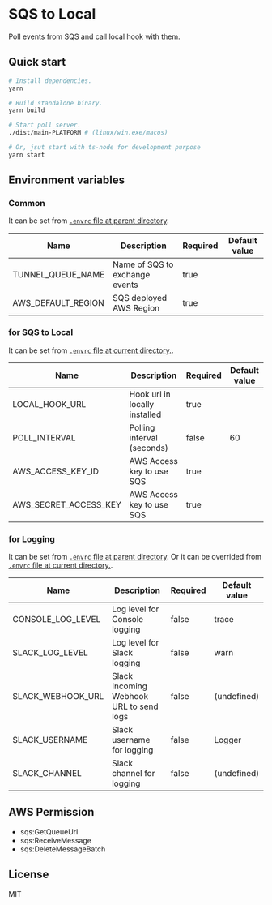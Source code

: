 # SQS to Local

Poll events from SQS and call local hook with them.

## Quick start

```bash
# Install dependencies.
yarn

# Build standalone binary.
yarn build

# Start poll server.
./dist/main-PLATFORM # (linux/win.exe/macos)

# Or, jsut start with ts-node for development purpose
yarn start
```

## Environment variables

### Common

It can be set from [`.envrc` file at parent directory](../.envrc.example).

| Name               | Description                    | Required | Default value |
| ------------------ | ------------------------------ | -------- | ------------- |
| TUNNEL_QUEUE_NAME  | Name of SQS to exchange events | true     |               |
| AWS_DEFAULT_REGION | SQS deployed AWS Region        | true     |               |

### for SQS to Local

It can be set from [`.envrc` file at current directory.](.envrc.example).

| Name                  | Description                   | Required | Default value |
| --------------------- | ----------------------------- | -------- | ------------- |
| LOCAL_HOOK_URL        | Hook url in locally installed | true     |               |
| POLL_INTERVAL         | Polling interval (seconds)    | false    | 60            |
| AWS_ACCESS_KEY_ID     | AWS Access key to use SQS     | true     |               |
| AWS_SECRET_ACCESS_KEY | AWS Access key to use SQS     | true     |               |

### for Logging

It can be set from [`.envrc` file at parent directory](../.envrc.example). Or it can be overrided from [`.envrc` file at current directory.](.envrc.example).

| Name              | Description                             | Required | Default value |
| ----------------- | --------------------------------------- | -------- | ------------- |
| CONSOLE_LOG_LEVEL | Log level for Console logging           | false    | trace         |
| SLACK_LOG_LEVEL   | Log level for Slack logging             | false    | warn          |
| SLACK_WEBHOOK_URL | Slack Incoming Webhook URL to send logs | false    | (undefined)   |
| SLACK_USERNAME    | Slack username for logging              | false    | Logger        |
| SLACK_CHANNEL     | Slack channel for logging               | false    | (undefined)   |

## AWS Permission

- sqs:GetQueueUrl
- sqs:ReceiveMessage
- sqs:DeleteMessageBatch

## License

MIT

